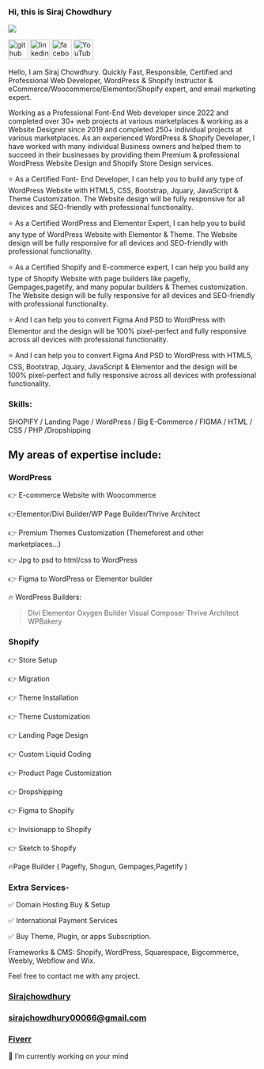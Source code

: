 ### Hi, this is Siraj Chowdhury 

![](https://scontent.fcgp2-1.fna.fbcdn.net/v/t39.30808-6/455858776_1480504085914319_3033557295766020270_n.png?stp=dst-jpg_s960x960&_nc_cat=108&ccb=1-7&_nc_sid=2285d6&_nc_eui2=AeELAiH6QI72D_MXfY0LGQ0U0WiLDrGl-TbRaIsOsaX5NtDY-vARZz0goqjd34mOODXMMNAvebQLw65SXL6XvOga&_nc_ohc=hIqPB1X2Nj0Q7kNvgEiyBlO&_nc_ht=scontent.fcgp2-1.fna&oh=00_AYDCUC4ky3Cbrrv7ygQKjhc4VA0Tt8WLinNyxfzLPZvuKw&oe=66D221A6)

 

[<img src='https://www.iconsdb.com/icons/preview/white/instagram-xxl.png' alt='github' height='40' >](https://www.instagram.com/sirajchowdhury01/)  [<img src='https://www.iconsdb.com/icons/preview/white/linkedin-3-xxl.png' alt='linkedin' height='40'>](https://www.linkedin.com/in/sirajchowdhury01/)  [<img src='https://www.iconsdb.com/icons/preview/white/facebook-3-xxl.png' alt='facebook' height='40'>](https://www.facebook.com/sirajchowdhury01)  [<img src='https://www.iconsdb.com/icons/preview/white/youtube-xxl.png' alt='YouTube' height='40'>](https://www.youtube.com/channel/siraj_chowdhury)  



Hello, I am Siraj Chowdhury. Quickly Fast, Responsible, Certified and Professional Web Developer, WordPress & Shopify Instructor & eCommerce/Woocommerce/Elementor/Shopify expert, and email marketing expert.

Working as a Professional Font-End Web developer since 2022 and completed over 30+ web projects at various marketplaces & working as a Website Designer since 2019 and completed 250+ individual projects at various marketplaces. As an experienced WordPress & Shopify Developer, I have worked with many individual Business owners and helped them to succeed in their businesses by providing them Premium & professional WordPress Website Design and Shopify Store Design services.

⭐ As a Certified Font- End Developer, I can help you to build any type of WordPress Website with HTML5, CSS, Bootstrap, Jquary, JavaScript & Theme Customization. The Website design will be fully responsive for all devices and SEO-friendly with professional functionality.

⭐ As a Certified WordPress and Elementor Expert, I can help you to build any type of WordPress Website with Elementor & Theme. The Website design will be fully responsive for all devices and SEO-friendly with professional functionality.

⭐ As a Certified Shopify and E-commerce expert, I can help you build any type of Shopify Website with page builders like pagefly, Gempages,pagetify, and many popular builders & Themes customization. The Website design will be fully responsive for all devices and SEO-friendly with professional functionality.

⭐ And I can help you to convert Figma And PSD to WordPress with Elementor and the design will be 100% pixel-perfect and fully responsive across all devices with professional functionality.

⭐ And I can help you to convert Figma And PSD to WordPress with HTML5, CSS, Bootstrap, Jquary, JavaScript & Elementor and the design will be 100% pixel-perfect and fully responsive across all devices with professional functionality.

### Skills:  
SHOPIFY / Landing Page / WordPress / Big E-Commerce / FIGMA / HTML / CSS / PHP /Dropshipping 

## My areas of expertise include: 
### WordPress
 👉 E-commerce Website with Woocommerce
 
 👉Elementor/Divi Builder/WP Page Builder/Thrive Architect
 
 👉 Premium Themes Customization (Themeforest and other marketplaces...)
 
 👉 Jpg to psd to html/css to WordPress
 
 👉 Figma to WordPress or Elementor builder 
 
 🔥 WordPress Builders:
 
 > Divi
 > Elementor
 > Oxygen Builder
 > Visual Composer
 > Thrive Architect
 > WPBakery


### Shopify
 👉 Store Setup 
 
 👉 Migration
 
 👉 Theme Installation  
 
 👉 Theme Customization
 
 👉 Landing Page Design 
 
 👉 Custom Liquid Coding
 
 👉 Product Page Customization
 
 👉 Dropshipping
 
 👉 Figma to Shopify
 
 👉 Invisionapp to Shopify 
 
 👉 Sketch to Shopify
 
 🔥Page Builder ( Pagefly, Shogun, Gempages,Pagetify )
 
 
### Extra Services- 

✅ Domain Hosting Buy & Setup

✅ International Payment Services

✅ Buy Theme, Plugin, or apps Subscription.


Frameworks & CMS: Shopify, WordPress, Squarespace, Bigcommerce, Weebly, Webflow and Wix. 

Feel free to contact me with any project.
### [Sirajchowdhury](https://Sirajchowdhury.com)
### sirajchowdhury00066@gmail.com
### [Fiverr](https://www.fiverr.com/siraj_chowdhury?up_rollout=true)


<!--
**SirajChowdhuryofficial/SirajChowdhuryofficial** is a ✨ _special_ ✨ repository because its `README.md` (this file) appears on your GitHub profile.

Here are some ideas to get you started:

- 🔭 I’m currently working on ...
- 🌱 I’m currently learning ...
- 👯 I’m looking to collaborate on ...
- 🤔 I’m looking for help with ...
- 💬 Ask me about ...
- 📫 How to reach me: ...
- 😄 Pronouns: ...
- ⚡ Fun fact: ...
-->
 

🔭 I’m currently working on your mind

 


<!-- [![trophy](https://github-profile-trophy.vercel.app/?username=SirajChowdhuryofficial)](https://github.com/ryo-ma/github-profile-trophy) -->
